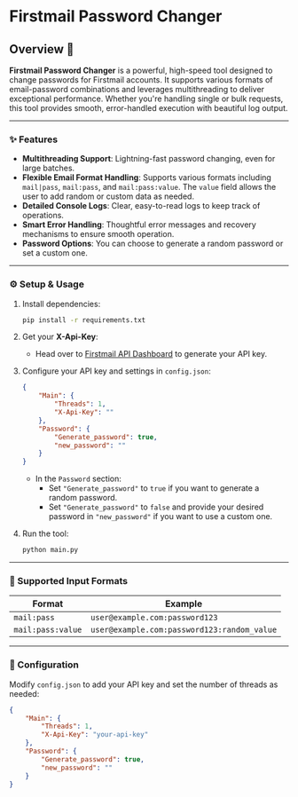 # Firstmail Password Changer

## Overview 🚀
**Firstmail Password Changer** is a powerful, high-speed tool designed to change passwords for Firstmail accounts. It supports various formats of email-password combinations and leverages multithreading to deliver exceptional performance. Whether you're handling single or bulk requests, this tool provides smooth, error-handled execution with beautiful log output.

---

### ✨ Features
- **Multithreading Support**: Lightning-fast password changing, even for large batches.
- **Flexible Email Format Handling**: Supports various formats including `mail|pass`, `mail:pass`, and `mail:pass:value`. The `value` field allows the user to add random or custom data as needed.
- **Detailed Console Logs**: Clear, easy-to-read logs to keep track of operations.
- **Smart Error Handling**: Thoughtful error messages and recovery mechanisms to ensure smooth operation.
- **Password Options**: You can choose to generate a random password or set a custom one.

---

### ⚙️ Setup & Usage

1. Install dependencies:
    ```bash
    pip install -r requirements.txt
    ```

2. Get your **X-Api-Key**:
   - Head over to [Firstmail API Dashboard](https://firstmail.ltd/panel/api/keys/create/) to generate your API key.

3. Configure your API key and settings in `config.json`:
    ```json
    {
        "Main": {
            "Threads": 1,
            "X-Api-Key": ""
        },
        "Password": {
            "Generate_password": true,
            "new_password": ""
        }
    }
    ```

   - In the `Password` section:
     - Set `"Generate_password"` to `true` if you want to generate a random password.
     - Set `"Generate_password"` to `false` and provide your desired password in `"new_password"` if you want to use a custom one.

4. Run the tool:
    ```bash
    python main.py
    ```

---

### 📄 Supported Input Formats
| Format             | Example                                  |
|--------------------|------------------------------------------|
| `mail:pass`        | `user@example.com:password123`          |
| `mail:pass:value`  | `user@example.com:password123:random_value` |

---

### 🔧 Configuration
Modify `config.json` to add your API key and set the number of threads as needed:
```json
{
    "Main": {
        "Threads": 1,
        "X-Api-Key": "your-api-key"
    },
    "Password": {
        "Generate_password": true,
        "new_password": ""
    }
}
